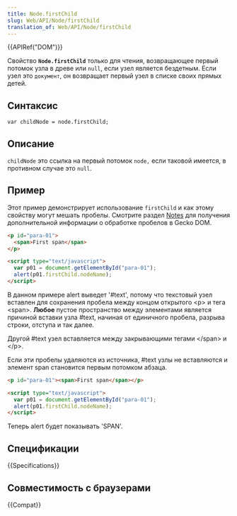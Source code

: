 ```yaml
---
title: Node.firstChild
slug: Web/API/Node/firstChild
translation_of: Web/API/Node/firstChild
---
```


{{APIRef("DOM")}}

Свойство **`Node.firstChild`** только для чтения, возвращающее первый потомок узла в древе или `null`, если узел является бездетным. Если узел это `документ`, он возвращает первый узел в списке своих прямых детей.

## Синтаксис

```
var childNode = node.firstChild;
```

## Описание

`childNode` это ссылка на первый потомок `node,` если таковой имеется, в противном случае это `null`.

## Пример

Этот пример демонстрирует использование `firstChild` и как этому свойству могут мешать пробелы. Смотрите раздел [Notes](#notes) для получения дополнительной информации о обработке пробелов в Gecko DOM.

```html
<p id="para-01">
  <span>First span</span>
</p>

<script type="text/javascript">
  var p01 = document.getElementById("para-01");
  alert(p01.firstChild.nodeName);
</script>
```

В данном примере alert выведет '#text', потому что текстовый узел вставлен для сохранения пробела между концом открытого \<p> и тега \<span>. **Любое** пустое пространство между элементами является причиной вставки узла #text, начиная от единичного пробела, разрыва строки, отступа и так далее.

Другой #text узел вставляется между закрывающими тегами \</span> и \</p>.

Если эти пробелы удаляются из источника, #text узлы не вставляются и элемент span становится первым потомком абзаца.

```html
<p id="para-01"><span>First span</span></p>

<script type="text/javascript">
  var p01 = document.getElementById("para-01");
  alert(p01.firstChild.nodeName);
</script>
```

Теперь alert будет показывать 'SPAN'.

## Спецификации

{{Specifications}}

## Совместимость с браузерами

{{Compat}}
